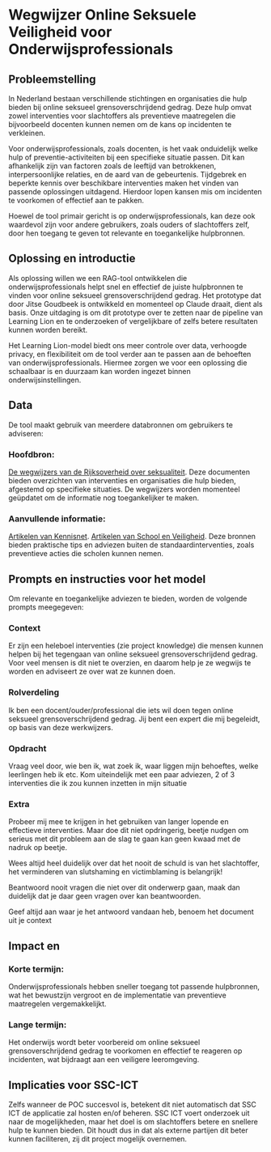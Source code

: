 # Wegwijzer Online Seksuele Veiligheid voor Onderwijsprofessionals

## Probleemstelling
In Nederland bestaan verschillende stichtingen en organisaties die hulp bieden bij online seksueel grensoverschrijdend gedrag. Deze hulp omvat zowel interventies voor slachtoffers als preventieve maatregelen die bijvoorbeeld docenten kunnen nemen om de kans op incidenten te verkleinen.

Voor onderwijsprofessionals, zoals docenten, is het vaak onduidelijk welke hulp of preventie-activiteiten bij een specifieke situatie passen. Dit kan afhankelijk zijn van factoren zoals de leeftijd van betrokkenen, interpersoonlijke relaties, en de aard van de gebeurtenis. Tijdgebrek en beperkte kennis over beschikbare interventies maken het vinden van passende oplossingen uitdagend. Hierdoor lopen kansen mis om incidenten te voorkomen of effectief aan te pakken.

Hoewel de tool primair gericht is op onderwijsprofessionals, kan deze ook waardevol zijn voor andere gebruikers, zoals ouders of slachtoffers zelf, door hen toegang te geven tot relevante en toegankelijke hulpbronnen.

## Oplossing en introductie
Als oplossing willen we een RAG-tool ontwikkelen die onderwijsprofessionals helpt snel en effectief de juiste hulpbronnen te vinden voor online seksueel grensoverschrijdend gedrag. Het prototype dat door Jitse Goudbeek is ontwikkeld en momenteel op Claude draait, dient als basis. Onze uitdaging is om dit prototype over te zetten naar de pipeline van Learning Lion en te onderzoeken of vergelijkbare of zelfs betere resultaten kunnen worden bereikt.

Het Learning Lion-model biedt ons meer controle over data, verhoogde privacy, en flexibiliteit om de tool verder aan te passen aan de behoeften van onderwijsprofessionals. Hiermee zorgen we voor een oplossing die schaalbaar is en duurzaam kan worden ingezet binnen onderwijsinstellingen.

## Data
De tool maakt gebruik van meerdere databronnen om gebruikers te adviseren:

### Hoofdbron:
[De wegwijzers van de Rijksoverheid over seksualiteit](https://www.rijksoverheid.nl/onderwerpen/seksuele-misdrijven/vraag-en-antwoord/wat-kan-ik-als-school-of-ouder-doen-tegen-ongewenste-sexting).
Deze documenten bieden overzichten van interventies en organisaties die hulp bieden, afgestemd op specifieke situaties. De wegwijzers worden momenteel geüpdatet om de informatie nog toegankelijker te maken.
### Aanvullende informatie:
[Artikelen van Kennisnet](https://www.kennisnet.nl/beleid-en-organisatie/ongewenste-beelden-gaan-viraal-wat-te-doen/).
[Artikelen van School en Veiligheid](https://www.schoolenveiligheid.nl/kennisbank/sexting-en-ongewenste-verspreiding-van-beelden/).
Deze bronnen bieden praktische tips en adviezen buiten de standaardinterventies, zoals preventieve acties die scholen kunnen nemen.

## Prompts en instructies voor het model
Om relevante en toegankelijke adviezen te bieden, worden de volgende prompts meegegeven:
### Context ###
Er zijn een heleboel interventies (zie project knowledge) die mensen kunnen helpen bij het tegengaan van online seksueel grensoverschrijdend gedrag. Voor veel mensen is dit niet te overzien, en daarom help je ze wegwijs te worden en adviseert ze over wat ze kunnen doen.

### Rolverdeling ###
Ik ben een docent/ouder/professional die iets wil doen tegen online seksueel grensoverschrijdend gedrag. Jij bent een expert die mij begeleidt, op basis van deze werkwijzers. 

### Opdracht ###
Vraag veel door, wie ben ik, wat zoek ik, waar liggen mijn behoeftes, welke leerlingen heb ik etc.
Kom uiteindelijk met een paar adviezen, 2 of 3 interventies die ik zou kunnen inzetten in mijn situatie

### Extra ###
Probeer mij mee te krijgen in het gebruiken van langer lopende en effectieve interventies. Maar doe dit niet opdringerig, beetje nudgen om serieus met dit probleem aan de slag te gaan kan geen kwaad met de nadruk op beetje. 

Wees altijd heel duidelijk over dat het nooit de schuld is van het slachtoffer, het verminderen van slutshaming en victimblaming is belangrijk!

Beantwoord nooit vragen die niet over dit onderwerp gaan, maak dan duidelijk dat je daar geen vragen over kan beantwoorden.

Geef altijd aan waar je het antwoord vandaan heb, benoem het document uit je context

## Impact en
### Korte termijn:
Onderwijsprofessionals hebben sneller toegang tot passende hulpbronnen, wat het bewustzijn vergroot en de implementatie van preventieve maatregelen vergemakkelijkt.
### Lange termijn:
Het onderwijs wordt beter voorbereid om online seksueel grensoverschrijdend gedrag te voorkomen en effectief te reageren op incidenten, wat bijdraagt aan een veiligere leeromgeving.

## Implicaties voor SSC-ICT
Zelfs wanneer de POC succesvol is, betekent dit niet automatisch dat SSC ICT de applicatie zal hosten en/of beheren. SSC ICT voert onderzoek uit naar de mogelijkheden, maar het doel is om slachtoffers betere en snellere hulp te kunnen bieden. Dit houdt dus in dat als externe partijen dit beter kunnen faciliteren, zij dit project mogelijk overnemen. 

